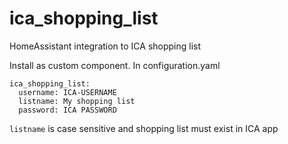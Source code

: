 # ica_shopping_list
HomeAssistant integration to ICA shopping list

Install as custom component.
In configuration.yaml

```
ica_shopping_list:
  username: ICA-USERNAME
  listname: My shopping list 
  password: ICA PASSWORD
```

```listname``` is case sensitive and shopping list must exist in ICA app
